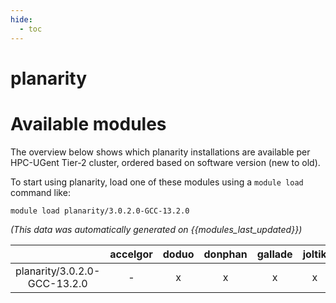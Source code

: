 ```yaml
---
hide:
  - toc
---
```


planarity
=========

# Available modules


The overview below shows which planarity installations are available per HPC-UGent Tier-2 cluster, ordered based on software version (new to old).

To start using planarity, load one of these modules using a `module load` command like:

```shell
module load planarity/3.0.2.0-GCC-13.2.0
```

*(This data was automatically generated on {{modules_last_updated}})*  

| |accelgor|doduo|donphan|gallade|joltik|litleo|shinx|
| :---: | :---: | :---: | :---: | :---: | :---: | :---: | :---: |
|planarity/3.0.2.0-GCC-13.2.0|-|x|x|x|x|x|x|
